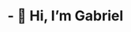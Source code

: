 # - 👋 Hi, I’m Gabriel 


<!---
gabRochaOliv/gabRochaOliv is a ✨ special ✨ repository because its `README.md` (this file) appears on your GitHub profile.
You can click the Preview link to take a look at your changes.
--->
